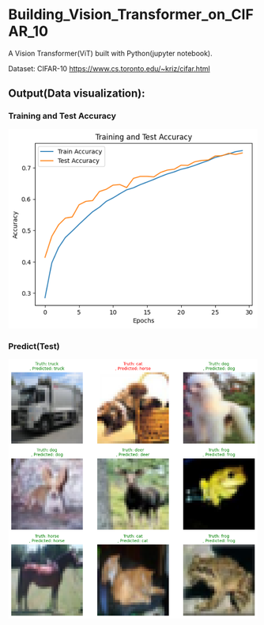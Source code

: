 # Building_Vision_Transformer_on_CIFAR_10

A Vision Transformer(ViT) built with Python(jupyter notebook).

Dataset: CIFAR-10 <https://www.cs.toronto.edu/~kriz/cifar.html>

## Output(Data visualization):

### Training and Test Accuracy
![image](https://github.com/yzu1062039/Building_Vision_Transformer_on_CIFAR_10/blob/main/Plot%20accuracy.png)

### Predict(Test)
![image](https://github.com/yzu1062039/Building_Vision_Transformer_on_CIFAR_10/blob/main/predic.png)
